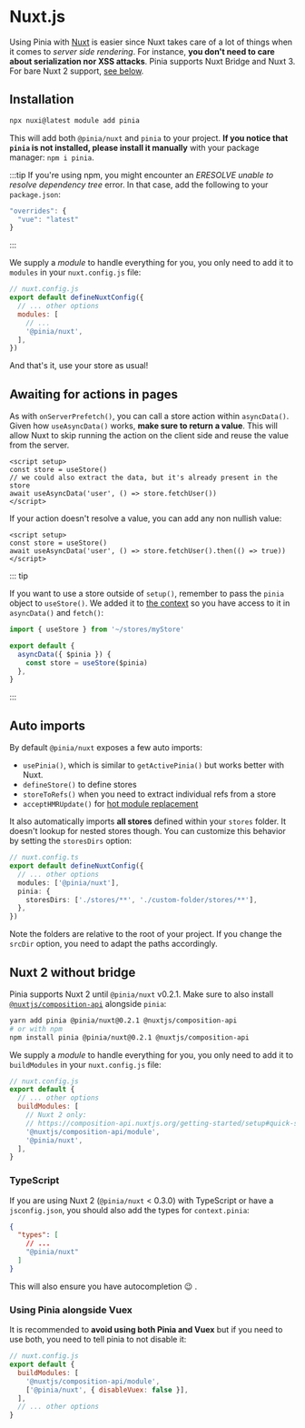 # Nuxt.js

<MasteringPiniaLink
  href="https://masteringpinia.com/lessons/ssr-friendly-state"
  title="Learn about SSR best practices"
/>

Using Pinia with [Nuxt](https://nuxt.com/) is easier since Nuxt takes care of a lot of things when it comes to _server side rendering_. For instance, **you don't need to care about serialization nor XSS attacks**. Pinia supports Nuxt Bridge and Nuxt 3. For bare Nuxt 2 support, [see below](#nuxt-2-without-bridge).

## Installation

```bash
npx nuxi@latest module add pinia
```

This will add both `@pinia/nuxt` and `pinia` to your project. **If you notice that `pinia` is not installed, please install it manually** with your package manager: `npm i pinia`.

:::tip
If you're using npm, you might encounter an _ERESOLVE unable to resolve dependency tree_ error. In that case, add the following to your `package.json`:

```js
"overrides": {
  "vue": "latest"
}
```

:::

We supply a _module_ to handle everything for you, you only need to add it to `modules` in your `nuxt.config.js` file:

```js
// nuxt.config.js
export default defineNuxtConfig({
  // ... other options
  modules: [
    // ...
    '@pinia/nuxt',
  ],
})
```

And that's it, use your store as usual!

## Awaiting for actions in pages

As with `onServerPrefetch()`, you can call a store action within `asyncData()`. Given how `useAsyncData()` works, **make sure to return a value**. This will allow Nuxt to skip running the action on the client side and reuse the value from the server.

```vue{3-4}
<script setup>
const store = useStore()
// we could also extract the data, but it's already present in the store
await useAsyncData('user', () => store.fetchUser())
</script>
```

If your action doesn't resolve a value, you can add any non nullish value:

```vue{3}
<script setup>
const store = useStore()
await useAsyncData('user', () => store.fetchUser().then(() => true))
</script>
```

::: tip

If you want to use a store outside of `setup()`, remember to pass the `pinia` object to `useStore()`. We added it to [the context](https://nuxtjs.org/docs/2.x/internals-glossary/context) so you have access to it in `asyncData()` and `fetch()`:

```js
import { useStore } from '~/stores/myStore'

export default {
  asyncData({ $pinia }) {
    const store = useStore($pinia)
  },
}
```

:::

## Auto imports

By default `@pinia/nuxt` exposes a few auto imports:

- `usePinia()`, which is similar to `getActivePinia()` but works better with Nuxt.
- `defineStore()` to define stores
- `storeToRefs()` when you need to extract individual refs from a store
- `acceptHMRUpdate()` for [hot module replacement](../cookbook/hot-module-replacement.md)

It also automatically imports **all stores** defined within your `stores` folder. It doesn't lookup for nested stores though. You can customize this behavior by setting the `storesDirs` option:

```ts
// nuxt.config.ts
export default defineNuxtConfig({
  // ... other options
  modules: ['@pinia/nuxt'],
  pinia: {
    storesDirs: ['./stores/**', './custom-folder/stores/**'],
  },
})
```

Note the folders are relative to the root of your project. If you change the `srcDir` option, you need to adapt the paths accordingly.

## Nuxt 2 without bridge

Pinia supports Nuxt 2 until `@pinia/nuxt` v0.2.1. Make sure to also install [`@nuxtjs/composition-api`](https://composition-api.nuxtjs.org/) alongside `pinia`:

```bash
yarn add pinia @pinia/nuxt@0.2.1 @nuxtjs/composition-api
# or with npm
npm install pinia @pinia/nuxt@0.2.1 @nuxtjs/composition-api
```

We supply a _module_ to handle everything for you, you only need to add it to `buildModules` in your `nuxt.config.js` file:

```js
// nuxt.config.js
export default {
  // ... other options
  buildModules: [
    // Nuxt 2 only:
    // https://composition-api.nuxtjs.org/getting-started/setup#quick-start
    '@nuxtjs/composition-api/module',
    '@pinia/nuxt',
  ],
}
```

### TypeScript

If you are using Nuxt 2 (`@pinia/nuxt` < 0.3.0) with TypeScript or have a `jsconfig.json`, you should also add the types for `context.pinia`:

```json
{
  "types": [
    // ...
    "@pinia/nuxt"
  ]
}
```

This will also ensure you have autocompletion 😉 .

### Using Pinia alongside Vuex

It is recommended to **avoid using both Pinia and Vuex** but if you need to use both, you need to tell pinia to not disable it:

```js
// nuxt.config.js
export default {
  buildModules: [
    '@nuxtjs/composition-api/module',
    ['@pinia/nuxt', { disableVuex: false }],
  ],
  // ... other options
}
```
